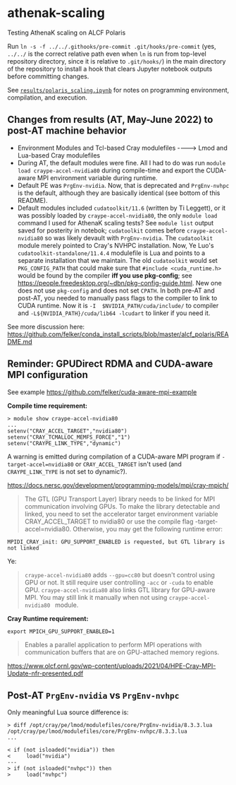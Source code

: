 # athenak-scaling
Testing AthenaK scaling on ALCF Polaris

Run `ln -s -f ../../.githooks/pre-commit .git/hooks/pre-commit` (yes, `../../` is the correct relative path even when `ln` is run from top-level repository directory, since it is relative to `.git/hooks/`) in the main directory of the repository to install a hook that clears Jupyter notebook outputs before committing changes.

See [`results/polaris_scaling.ipynb`](results/polaris_scaling.ipynb) for notes on programming environment, compilation, and execution. 

## Changes from results (AT, May-June 2022) to post-AT machine behavior
- Environment Modules and Tcl-based Cray modulefiles ----> Lmod and Lua-based Cray modulefiles
- During AT, the default modules were fine. All I had to do was run `module load craype-accel-nvidia80` during compile-time and export the CUDA-aware MPI environment variable during runtime.
- Default PE was `PrgEnv-nvidia`. Now, that is deprecated and `PrgEnv-nvhpc` is the default, although they are basically identical (see bottom of this README). 
- Default modules included `cudatoolkit/11.6` (written by Ti Leggett), or it was possibly loaded by `craype-accel-nvidia80`, the only `module load` command I used for AthenaK scaling tests? See `module list` output saved for posterity in notebok; `cudatoolkit` comes before `craype-accel-nvidia80` so was likely devault with `PrgEnv-nvidia`. The `cudatoolkit` module merely pointed to Cray's NVHPC installation. Now, Ye Luo's `cudatoolkit-standalone/11.4.4` modulefile is Lua and points to a separate installation that we maintain. The old `cudatoolkit` would set `PKG_CONFIG_PATH` that could make sure that `#include <cuda_runtime.h>` would be found by the compiler **iff you use pkg-config**; see https://people.freedesktop.org/~dbn/pkg-config-guide.html. New one does not use `pkg-config` and does not set `CPATH`. In both pre-AT and post-AT, you needed to manually pass flags to the compiler to link to CUDA runtime. Now it is `-I  $NVIDIA_PATH/cuda/include/` to compiler and `-L${NVIDIA_PATH}/cuda/lib64 -lcudart` to linker if you need it. 

See more discussion here: https://github.com/felker/conda_install_scripts/blob/master/alcf_polaris/README.md

## Reminder: GPUDirect RDMA and CUDA-aware MPI configuration
See example https://github.com/felker/cuda-aware-mpi-example

**Compile time requirement:**
```
> module show craype-accel-nvidia80
...
setenv("CRAY_ACCEL_TARGET","nvidia80")
setenv("CRAY_TCMALLOC_MEMFS_FORCE","1")
setenv("CRAYPE_LINK_TYPE","dynamic")
```
A warning is emitted during compilation of a CUDA-aware MPI program if `-target-accel=nvidia80` or `CRAY_ACCEL_TARGET` isn't used (and `CRAYPE_LINK_TYPE` is not set to dynamic?).

https://docs.nersc.gov/development/programming-models/mpi/cray-mpich/
> The GTL (GPU Transport Layer) library needs to be linked for MPI communication involving GPUs. To make the library detectable and linked, you need to set the accelerator target environment variable CRAY_ACCEL_TARGET to nvidia80 or use the compile flag -target-accel=nvidia80. Otherwise, you may get the following runtime error:

```
MPIDI_CRAY_init: GPU_SUPPORT_ENABLED is requested, but GTL library is not linked
```

Ye:
> `craype-accel-nvidia80` adds `--gpu=cc80` but doesn't control using GPU or not. It still require user controlling `-acc` or `-cuda` to enable GPU.
> `craype-accel-nvidia80` also links GTL library for GPU-aware MPI. You may still link it manually when not using `craype-accel-nvidia80 ` module.


**Cray Runtime requirement:**
```
export MPICH_GPU_SUPPORT_ENABLED=1
```
> Enables a parallel application to perform MPI operations with communication buffers that are on GPU-attached memory regions.

https://www.olcf.ornl.gov/wp-content/uploads/2021/04/HPE-Cray-MPI-Update-nfr-presented.pdf



## Post-AT `PrgEnv-nvidia` vs `PrgEnv-nvhpc`

Only meaningful Lua source difference is:
```
> diff /opt/cray/pe/lmod/modulefiles/core/PrgEnv-nvidia/8.3.3.lua /opt/cray/pe/lmod/modulefiles/core/PrgEnv-nvhpc/8.3.3.lua
...

< if (not isloaded("nvidia")) then
<     load("nvidia")
---
> if (not isloaded("nvhpc")) then
>     load("nvhpc")
```
